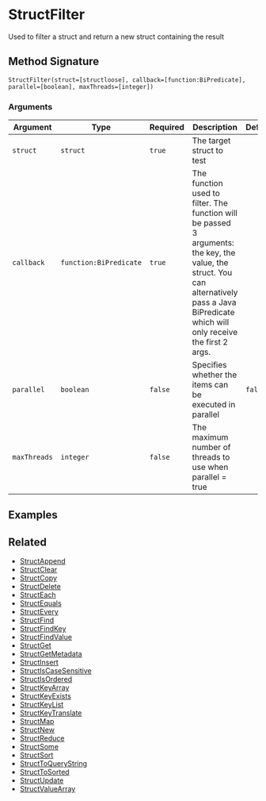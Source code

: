 # StructFilter

Used to filter a struct and return a new struct containing the result

## Method Signature

```
StructFilter(struct=[structloose], callback=[function:BiPredicate], parallel=[boolean], maxThreads=[integer])
```

### Arguments

| Argument     | Type                   | Required | Description                                                                                                                                                                                   | Default |
| ------------ | ---------------------- | -------- | --------------------------------------------------------------------------------------------------------------------------------------------------------------------------------------------- | ------- |
| `struct`     | `struct`               | `true`   | The target struct to test                                                                                                                                                                     |         |
| `callback`   | `function:BiPredicate` | `true`   | The function used to filter. The function will be passed 3 arguments: the key, the value, the struct. You can alternatively pass a Java BiPredicate which will only receive the first 2 args. |         |
| `parallel`   | `boolean`              | `false`  | Specifies whether the items can be executed in parallel                                                                                                                                       | `false` |
| `maxThreads` | `integer`              | `false`  | The maximum number of threads to use when parallel = true                                                                                                                                     |         |

## Examples

## Related

* [StructAppend](structappend.md)
* [StructClear](structclear.md)
* [StructCopy](structcopy.md)
* [StructDelete](structdelete.md)
* [StructEach](structeach.md)
* [StructEquals](structequals.md)
* [StructEvery](structevery.md)
* [StructFind](structfind.md)
* [StructFindKey](structfindkey.md)
* [StructFindValue](structfindvalue.md)
* [StructGet](structget.md)
* [StructGetMetadata](structgetmetadata.md)
* [StructInsert](structinsert.md)
* [StructIsCaseSensitive](structiscasesensitive.md)
* [StructIsOrdered](structisordered.md)
* [StructKeyArray](structkeyarray.md)
* [StructKeyExists](structkeyexists.md)
* [StructKeyList](structkeylist.md)
* [StructKeyTranslate](structkeytranslate.md)
* [StructMap](structmap.md)
* [StructNew](structnew.md)
* [StructReduce](structreduce.md)
* [StructSome](structsome.md)
* [StructSort](structsort.md)
* [StructToQueryString](structtoquerystring.md)
* [StructToSorted](structtosorted.md)
* [StructUpdate](structupdate.md)
* [StructValueArray](structvaluearray.md)
